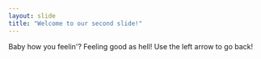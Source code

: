 ```yaml
---
layout: slide
title: "Welcome to our second slide!"
---
```

Baby how you feelin'? Feeling good as hell!
Use the left arrow to go back!
